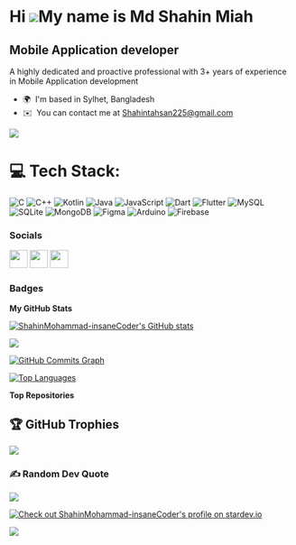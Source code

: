 Hi ![](https://user-images.githubusercontent.com/18350557/176309783-0785949b-9127-417c-8b55-ab5a4333674e.gif)My name is Md Shahin Miah
======================================================================================================================================

Mobile Application developer
----------------------------

A highly dedicated and proactive professional with 3+ years of experience in Mobile Application development

* 🌍  I'm based in Sylhet, Bangladesh
* ✉️  You can contact me at [Shahintahsan225@gmail.com](mailto:Shahintahsan225@gmail.com)

<a href="https://www.github.com/ShahinMohammad-insaneCoder" target="_blank" rel="noreferrer"><img
src="https://img.shields.io/github/followers/ShahinMohammad-insaneCoder?logo=github&style=for-the-badge&color=0891b2&labelColor=1c1917" /></a>


# 💻 Tech Stack:
![C](https://img.shields.io/badge/c-%2300599C.svg?style=for-the-badge&logo=c&logoColor=white) ![C++](https://img.shields.io/badge/c++-%2300599C.svg?style=for-the-badge&logo=c%2B%2B&logoColor=white) ![Kotlin](https://img.shields.io/badge/kotlin-%230095D5.svg?style=for-the-badge&logo=kotlin&logoColor=white) ![Java](https://img.shields.io/badge/java-%23ED8B00.svg?style=for-the-badge&logo=java&logoColor=white) ![JavaScript](https://img.shields.io/badge/javascript-%23323330.svg?style=for-the-badge&logo=javascript&logoColor=%23F7DF1E) ![Dart](https://img.shields.io/badge/dart-%230175C2.svg?style=for-the-badge&logo=dart&logoColor=white) ![Flutter](https://img.shields.io/badge/Flutter-%2302569B.svg?style=for-the-badge&logo=Flutter&logoColor=white) ![MySQL](https://img.shields.io/badge/mysql-%2300f.svg?style=for-the-badge&logo=mysql&logoColor=white) ![SQLite](https://img.shields.io/badge/sqlite-%2307405e.svg?style=for-the-badge&logo=sqlite&logoColor=white) ![MongoDB](https://img.shields.io/badge/MongoDB-%234ea94b.svg?style=for-the-badge&logo=mongodb&logoColor=white) 	![Figma](https://img.shields.io/badge/figma-%23F24E1E.svg?style=for-the-badge&logo=figma&logoColor=white) ![Arduino](https://img.shields.io/badge/-Arduino-00979D?style=for-the-badge&logo=Arduino&logoColor=white) ![Firebase](https://img.shields.io/badge/firebase-%23039BE5.svg?style=for-the-badge&logo=firebase)



### Socials

<p align="left"> <a href="https://www.github.com/ShahinMohammad-insaneCoder" target="_blank" rel="noreferrer"><img src="https://raw.githubusercontent.com/danielcranney/readme-generator/main/public/icons/socials/github.svg" width="32" height="32" /></a> <a href="https://www.linkedin.com/in/mohammad-shahin-0181431a4" target="_blank" rel="noreferrer"><img src="https://raw.githubusercontent.com/danielcranney/readme-generator/main/public/icons/socials/linkedin.svg" width="32" height="32" /></a> <a href="https://www.stackoverflow.com/users/13927880/shahin" target="_blank" rel="noreferrer"><img src="https://raw.githubusercontent.com/danielcranney/readme-generator/main/public/icons/socials/stackoverflow.svg" width="32" height="32" /></a></p>

### Badges

<b>My GitHub Stats</b>

<a href="http://www.github.com/ShahinMohammad-insaneCoder"><img src="https://github-readme-stats.vercel.app/api?username=ShahinMohammad-insaneCoder&show_icons=true&hide=&count_private=true&title_color=0891b2&text_color=ffffff&icon_color=0891b2&bg_color=1c1917&hide_border=true&show_icons=true" alt="ShahinMohammad-insaneCoder's GitHub stats" /></a>

<a href="http://www.github.com/ShahinMohammad-insaneCoder"><img src="https://github-readme-streak-stats.herokuapp.com/?user=ShahinMohammad-insaneCoder&stroke=ffffff&background=1c1917&ring=0891b2&fire=0891b2&currStreakNum=ffffff&currStreakLabel=0891b2&sideNums=ffffff&sideLabels=ffffff&dates=ffffff&hide_border=true" /></a>

<a href="http://www.github.com/ShahinMohammad-insaneCoder"><img src="https://github-readme-activity-graph.cyclic.app/graph?username=ShahinMohammad-insaneCoder&bg_color=1c1917&color=ffffff&line=0891b2&point=ffffff&area_color=1c1917&area=true&hide_border=true&custom_title=GitHub%20Commits%20Graph" alt="GitHub Commits Graph" /></a>

<a href="https://github.com/ShahinMohammad-insaneCoder" align="left"><img src="https://github-readme-stats.vercel.app/api/top-langs/?username=ShahinMohammad-insaneCoder&langs_count=10&title_color=0891b2&text_color=ffffff&icon_color=0891b2&bg_color=1c1917&hide_border=true&locale=en&custom_title=Top%20%Languages" alt="Top Languages" /></a>

<b>Top Repositories</b>
## 🏆 GitHub Trophies
![](https://github-profile-trophy.vercel.app/?username=ShahinMohammad-insaneCoder&theme=radical&no-frame=false&no-bg=false&margin-w=4)

### ✍️ Random Dev Quote
![](https://quotes-github-readme.vercel.app/api?type=horizontal&theme=radical)


<a href="https://stardev.io/developers/ShahinMohammad-insaneCoder"><img alt="Check out ShahinMohammad-insaneCoder's profile on stardev.io" src="https://stardev.io/developers/ShahinMohammad-insaneCoder/badge/languages/locality.svg" /></a>

[![](https://visitcount.itsvg.in/api?id=ShahinMohammad-insaneCoder&icon=0&color=10)](https://visitcount.itsvg.in)

<div width="100%" align="center"></div><br /><br /><br /><br /><br /><br /><br />


